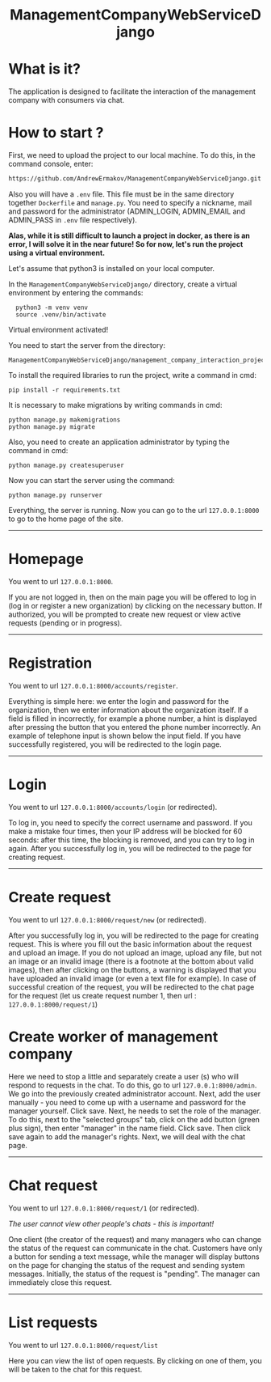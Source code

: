 <h1 align="center"> 
  ManagementCompanyWebServiceDjango
</h1>

# What is it?
The application is designed to facilitate the interaction of the management company with consumers via chat. 

# How to start ?
First, we need to upload the project to our local machine. To do this, in the command console, enter: 
```sh
https://github.com/AndrewErmakov/ManagementCompanyWebServiceDjango.git
```

Also you will have a `.env` file. This file must be in the same directory together `Dockerfile` and `manage.py`. You need to specify a nickname, mail and password for the administrator (ADMIN_LOGIN, ADMIN_EMAIL and ADMIN_PASS in `.env` file respectively).

**Alas, while it is still difficult to launch a project in docker, as there is an error, I will solve it in the near future! So for now, let's run the project using a virtual environment.**

Let's assume that python3 is installed on your local computer.

In the `ManagementCompanyWebServiceDjango/` directory, create a virtual environment by entering the commands:
```
  python3 -m venv venv
  source .venv/bin/activate
```

Virtual environment activated!

You need to start the server from the directory:
```
ManagementCompanyWebServiceDjango/management_company_interaction_project/
```
To install the required libraries to run the project, write a command in cmd:
```
pip install -r requirements.txt
```

It is necessary to make migrations by writing commands in cmd:

```
python manage.py makemigrations
python manage.py migrate
```

Also, you need to create an application administrator by typing the command in cmd:


```
python manage.py createsuperuser
```

Now you can start the server using the command:

```
python manage.py runserver
```

Everything, the server is running. Now you can go to the url `127.0.0.1:8000` to go to the home page of the site.

____
# Homepage

You went to url `127.0.0.1:8000`.

If you are not logged in, then on the main page you will be offered to log in (log in or register a new organization) by clicking on the necessary button. If authorized, you will be prompted to create new request or view active requests (pending or in progress).

____
# Registration

You went to url `127.0.0.1:8000/accounts/register`.

Everything is simple here: we enter the login and password for the organization, then we enter information about the organization itself. If a field is filled in incorrectly, for example a phone number, a hint is displayed after pressing the button that you entered the phone number incorrectly. An example of telephone input is shown below the input field. If you have successfully registered, you will be redirected to the login page.


____
# Login

You went to url `127.0.0.1:8000/accounts/login` (or redirected).

To log in, you need to specify the correct username and password. If you make a mistake four times, then your IP address will be blocked for 60 seconds: after this time, the blocking is removed, and you can try to log in again. After you successfully log in, you will be redirected to the page for creating request.


____
# Create request

You went to url `127.0.0.1:8000/request/new` (or redirected).

After you successfully log in, you will be redirected to the page for creating request.
This is where you fill out the basic information about the request and upload an image. If you do not upload an image, upload any file, but not an image or an invalid image (there is a footnote at the bottom about valid images), then after clicking on the buttons, a warning is displayed that you have uploaded an invalid image (or even a text file for example). In case of successful creation of the request, you will be redirected to the chat page for the request (let us create request number 1, then url : `127.0.0.1:8000/request/1`)

# Create worker of management company

Here we need to stop a little and separately create a user (s) who will respond to requests in the chat. To do this, go to url `127.0.0.1:8000/admin`. 
We go into the previously created administrator account. Next, add the user manually - you need to come up with a username and password for the manager yourself. Click save.
Next, he needs to set the role of the manager. To do this, next to the "selected groups" tab, click on the add button (green plus sign), then enter "manager" in the name field. Click save. Then click save again to add the manager's rights.
Next, we will deal with the chat page.

____
# Chat request

You went to url `127.0.0.1:8000/request/1` (or redirected).

*The user cannot view other people's chats - this is important!*

One client (the creator of the request) and many managers who can change the status of the request can communicate in the chat.
Customers have only a button for sending a text message, while the manager will display buttons on the page for changing the status of the request and sending system messages. Initially, the status of the request is "pending". The manager can immediately close this request.


____
# List requests

You went to url `127.0.0.1:8000/request/list`

Here you can view the list of open requests. By clicking on one of them, you will be taken to the chat for this request.
